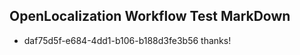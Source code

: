 ## OpenLocalization Workflow Test MarkDown
* daf75d5f-e684-4dd1-b106-b188d3fe3b56 thanks!

<!--HONumber=Jul16_HO2-->


